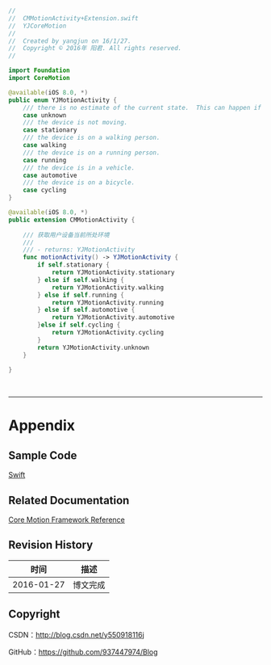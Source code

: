 ```swift
//
//  CMMotionActivity+Extension.swift
//  YJCoreMotion
//
//  Created by yangjun on 16/1/27.
//  Copyright © 2016年 阳君. All rights reserved.
//

import Foundation
import CoreMotion

@available(iOS 8.0, *)
public enum YJMotionActivity {
    /// there is no estimate of the current state.  This can happen if the device was turned off.
    case unknown
    /// the device is not moving.
    case stationary
    /// the device is on a walking person.
    case walking
    /// the device is on a running person.
    case running
    /// the device is in a vehicle.
    case automotive
    /// the device is on a bicycle.
    case cycling
}

@available(iOS 8.0, *)
public extension CMMotionActivity {
    
    /// 获取用户设备当前所处环境
    ///
    /// - returns: YJMotionActivity
    func motionActivity() -> YJMotionActivity {
        if self.stationary {
            return YJMotionActivity.stationary
        } else if self.walking {
            return YJMotionActivity.walking
        } else if self.running {
            return YJMotionActivity.running
        } else if self.automotive {
            return YJMotionActivity.automotive
        }else if self.cycling {
            return YJMotionActivity.cycling
        }
        return YJMotionActivity.unknown
    }
    
}
```

&#160;

----------

# Appendix

## Sample Code

[Swift](https://github.com/937447974/Swift)

## Related Documentation

[Core Motion Framework Reference](https://developer.apple.com/library/ios/documentation/CoreMotion/Reference/CoreMotion_Reference/index.html)

## Revision History

| 时间 | 描述 |
| ---- | ---- |
| 2016-01-27 | 博文完成 |

## Copyright

CSDN：http://blog.csdn.net/y550918116j

GitHub：https://github.com/937447974/Blog